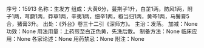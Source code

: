 序号：15913
名称：生发方
组成：大黄6分，蔓荆子1升，白芷1两，防风1两，附子1两，芎藭1两，莽草1两，辛夷1两，细辛1两，椒当归1两，黄芩1两，马鬐膏5合，猪膏3升。
出处：《外台》卷三十二引《深师方》。
主治：发落。
加减：None
功效：None
用法用量：上药煎至白芷色黄，先洗后敷。
制备方法：None
临床应用：None
各家论述：None
用药禁忌：None
附注：None
